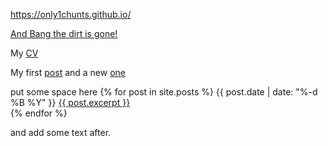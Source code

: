 https://only1chunts.github.io/  

[And Bang the dirt is gone!](pages/bang.md)

My [CV](pages/my-cv.md)

My first [post](pages/my-first-post.md)
and a new [one](_posts/2021-01-021-readme.md)

put some space here
<ui>
  {% for post in site.posts %}
     {{ post.date | date: "%-d %B %Y" }} <a href="{{ post.url }}">{{ post.excerpt }} </a>
        <br>
  {% endfor %}
</ui>

and add some text after.
